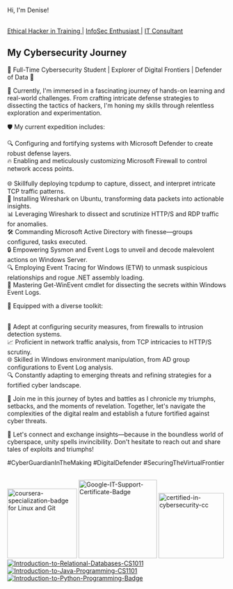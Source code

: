 Hi, I'm Denise! 

<br><a href="https://www.wgu.edu/online-it-degrees/cybersecurity-information-assurance-bachelors-program.html#_">Ethical Hacker in Training </a>| <a href="https://www.credly.com/badges/67e0f107-fc4b-48ce-a6d8-fa0fe39dcca4/public_url">InfoSec Enthusiast </a> | <a href="https://cybergate2.com/">IT Consultant</a><br/>

<h2>My Cybersecurity Journey</h2>

🔐 Full-Time Cybersecurity Student | Explorer of Digital Frontiers | Defender of Data 💼

🚀 Currently, I'm immersed in a fascinating journey of hands-on learning and real-world challenges. From crafting intricate defense strategies to dissecting the tactics of hackers, I'm honing my skills through relentless exploration and experimentation.

🛡️ My current expedition includes:

🔍 Configuring and fortifying systems with Microsoft Defender to create robust defense layers.
<br>🔥 Enabling and meticulously customizing Microsoft Firewall to control network access points.</br>
<br>🌐 Skillfully deploying tcpdump to capture, dissect, and interpret intricate TCP traffic patterns.
<br>🔌 Installing Wireshark on Ubuntu, transforming data packets into actionable insights.
<br>📊 Leveraging Wireshark to dissect and scrutinize HTTP/S and RDP traffic for anomalies.
<br>🛠️ Commanding Microsoft Active Directory with finesse—groups configured, tasks executed.
<br>🔒 Empowering Sysmon and Event Logs to unveil and decode malevolent actions on Windows Server.
<br>🔍 Employing Event Tracing for Windows (ETW) to unmask suspicious relationships and rogue .NET assembly loading.
<br>📜 Mastering Get-WinEvent cmdlet for dissecting the secrets within Windows Event Logs.</br>

🔧 Equipped with a diverse toolkit:

<br>🔐 Adept at configuring security measures, from firewalls to intrusion detection systems.
<br>📈 Proficient in network traffic analysis, from TCP intricacies to HTTP/S scrutiny.
<br>🌐 Skilled in Windows environment manipulation, from AD group configurations to Event Log analysis.
<br>🔍 Constantly adapting to emerging threats and refining strategies for a fortified cyber landscape.

🌟 Join me in this journey of bytes and battles as I chronicle my triumphs, setbacks, and the moments of revelation. Together, let's navigate the complexities of the digital realm and establish a future fortified against cyber threats.

🔗 Let's connect and exchange insights—because in the boundless world of cyberspace, unity spells invincibility. Don't hesitate to reach out and share tales of exploits and triumphs!

#CyberGuardianInTheMaking #DigitalDefender #SecuringTheVirtualFrontier

<br><a href="https://imgbb.com/"><img src="https://i.ibb.co/qy9kgyz/coursera-specialization-badge.png" alt="coursera-specialization-badge for Linux and Git" border="0" size="160" height="160" width="160"></a>   <a href="https://ibb.co/YfBYj4Q"><img src="https://i.ibb.co/WBvqKN5/Google-IT-Support-Certificate-Badge.png" alt="Google-IT-Support-Certificate-Badge" border="0" size="180" height="180" width="180"></a>   <a href="https://ibb.co/YfBYj4Q"><a href="https://imgbb.com/"><img src="https://i.ibb.co/ZBGM3zb/certified-in-cybersecurity-cc.png" alt="certified-in-cybersecurity-cc" border="0" size="150" height="150" width="150"></a>   <a href="https://ibb.co/374FXsn"><img src="https://i.ibb.co/374FXsn/Introduction-to-Relational-Databases-CS1011.png" alt="Introduction-to-Relational-Databases-CS1011" border="0"></a>   <a href="https://ibb.co/Scpth9h"><img src="https://i.ibb.co/Scpth9h/Introduction-to-Java-Programming-CS1101.png" alt="Introduction-to-Java-Programming-CS1101" border="0"></a>   <a href="https://ibb.co/GF03G5j"><img src="https://i.ibb.co/GF03G5j/Introduction-to-Python-Programming-Badge.png" alt="Introduction-to-Python-Programming-Badge" border="0"></a>



